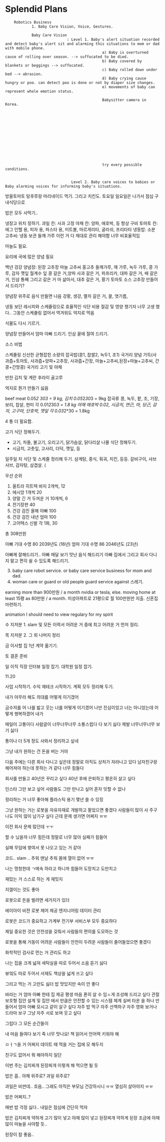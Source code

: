  # Splendid Plans


        Robotics Business 
                1. Baby Care Vision, Voice, Gestures. 

                Baby Care Vision
                                : Level 1. Baby's alert situation recorded and detect baby's alert sit and alarming this situations to mom or dad with mobile phone. 
                                                a) Baby is overturned cause of rolling over season. --> suffocated to be died. 
                                                b) Baby covered by blankets or beggings --> suffocated.
                                                c) Baby rolled down under bed --> abrasion.
                                                d) Baby crying cause hungry or poo. can detect poo is done or not by diaper size changes. 
                                                e) movements of baby can represent whole emotion status. 

                                                Babysitter camera in Korea. 


                                                










                                                try every possible conditions. 
                                                
                
                                  Level 2. Baby care voices to babies or Baby alarming voices for informing baby's situations. 











        






방울토마토 탕후루랑 마리네이드 먹기. 그리고 치킨도.
토요일 일요일은 나가서 점심 구내식당으로


밥은 모두 사먹기..


냉장고 위치 정하기.
과일 칸: 사과 고정
야채 칸: 양파, 애호박, 등
항상 구비 토마토 칸: 에그 인헬 용, 피자 용, 파스타 용, 
미트볼, 마르게리타, 굴라쉬, 프리타타
냉동밥: 소분
고추씨: 냉동 보관
들깨 가루
이런 거 다 제대로 관리 해야함 
너무 비효율적임 

마늘도 필요.

요리에 국에 많은 양념 필요

백년 겅강 양념장:
된장 고추장 마늘 고추씨 홍고추 
들깨가루, 깨 가루, 녹두 가루, 콩 가루,
감자 깻잎 월계수 잎
콩 갈은 거,양파 사과 갈은 거,
파프리카, 대파 갈은 거, 배 갈은 거,
인삼 통째 그리고 갈은 거 
마 삶아서, 대추 갈은 거, 황기
토마토 소스
고추장 만들어서 드리기?

양념장 위주로 음식 만들면 나음
강황, 생강, 멸치 갈은 거,
꿀, 엿기름, 

냉동 보단 
레시피와 스케쥴링으로 
효율적인 식단 비용 절감 및 영양 챙기자 
너무 고생 했다.. 그동안 스케쥴링 없어서 역겨워도 억지로 먹음 

식물도 다시 기르기.

양념장 만들어서 엄마 아빠 드리기.
인삼 꿀에 절여 드리기.

소스 비법

스케쥴링
신선한 균형잡힌 소량의 잡곡밥(콩1, 찹쌀2, 녹두1, 조1)
국거리 양념 가득(사과즙+토마토, 사과즙+양파+고추장, 사과즙+간장, 
마늘+고추씨,된장+마늘+고추씨, 간콩+간땅콩) 
국거리 고기 및 야채

반찬 김치 및 계란 후라이
골고루 

억지로 뭔가 만들기 싫음 


beef meat 0.05*2 *30*3 = 9 kg,
김치 0.05*2*30*3 = 9kg
잡곡류 콩, 녹두, 팥, 조, 기장, 보리, 찹살, 현미 각 0.01*2*30*3 = 1.8 kg
야채 애호박 0.02, 시금치, 연근, 마, 당근, 감자, 고구마, 단호박, 깻잎 각 0.03*2*30 = 1.8kg


4 통 더 필요함.



고기 식단 정해두기.
- 고기, 차돌, 불고기, 오리고기, 닭가슴살, 닭다리살
나물 식단 정해두기.
- 시금치, 고춧잎, 고사리, 더덕, 깻잎, 등

일주일 치 식단 및 스케쥴 정리해 두기. 
삼계탕, 중식, 훠궈, 치킨, 등등.
갈비구이, 샤브샤브, 감자탕, 삼겹살.
(



우선 순위
1. 울트라 히트텍 바지 2개씩, 12
2. 에시앙 1개씩 20
3. 양말 긴 거 두꺼운 거 10개씩, 6
4. 전기장판 40
4. 건강 검진 올해 아빠 100
5. 건강 검진 내년 엄마 100
6. 고어텍스 신발 각 1화, 30

총 308만원

아빠 기대 수명 80 2039년도 (16년)
엄마 기대 수명 86 2046년도 (23년)

아빠께 잘해드리기..
아빠 매달 보기
맛난 음식 해드리기 
아빠 집에서
그리고 회사 다니지 말고 편히 쉴 수 있도록 해드리기.

 

        
   
3. baby care robot service. or baby care service business for mom and dad.
4. woman care or guard or old people guard service against 스레기.

earning more than 900만원 / a month nvidia or tesla, else. 
moving home at least 15평 as 80만원 / a month. 
미성아파트로 21평으로 월 100만원만 지출. 신혼집 마련하기. 

animation I should need to view regulary for my spirit



수
지저분 1. slam 및 모든 이력서 어려운 거 중에 최고 어려운 거 먼저 정리.

목
지저분 2. 그 외 나머지 정리

금
이사할 집 1년 계약 옮기기.

토
결혼 준비


일
이직 직장 인터뷰 일정 잡기.
대학원 일정 잡기.



11.20



사업 시작하기.
수익 재테크 시작하기. 
계획 모두 정리해 두기.




내가 아무라 해도 
의대를 어떻게 이기갰어

금수저를 어
나를 밟고 웃는 너를 어떻게 이기겠어
나만 진심이었고 너는 아니었는데
어떻게 행복하겠어 내가

매일이 고통이다
사람글이 너무너무너무 소통스럽다
다 보기 싫다
제발 너무너무너무 보기 싫다

통이나 더 5개 정도 사와서
정리하고 싶네

그냥 내가 원하는 건
돈을 버는 거야

다음 주에는 다른 회사 다니고 싶은데
정말로 아직도 상처가 자라나고 있다
남자친구랑 헤어져야 하는데 못하는 거 같다
너무 힘들다


회사를 만들고 40년은 꾸리고 싶다
40년 후에 은퇴하고 
평온히 살고 싶다

인스타 그만 보고 싶어
사람들도 그만 만나고 싶어
혼자 잇할 수 없나


정리하는 거 너무 좋아해
플라스틱 용기 몇년 쓸 수 있징


그냥 원하는 거는
로봇을 자유자재로 개발하고 팔았으면 좋겠다
사람들이 많이 사 주구 나도 이익 많이 남기구 싶다
근데 문제 생가면 어쩌지 ㅠㅠ 

이전 회사 문제 많던데
 ㅜㅜ


할 수 닜을까
너무 힘든데
정말로 너무 많아 실패가
힘들어

실패 무덤에 쌓여서 못 나오고 있는 거 같아

코드..
slam
..
추워
맨날 추워
몸애 열이 없어 ㅠㅠ

나는 멍청한데
ㄱ메속 하라고 하니까 힘들어 
도망치고 도만치고


재밌는 거
스스로 하는 게 재밋지


지껄이는 것도 좋아


로봇으로 돈을 벌려면 
세거지가 있더

에이아이 비젼
로봇 제어 제공 엔지니어링
데이터 관리

로봇은 코드가 중요하고 가계부 
전기부 서비스부 모두 중요하다

제일 중요한 것은 안전성을 갖춰서 사람들의 편의를 도모하는 것

로봇을 통해 거동이 어려운 사람들이 
안전이 두려운 사람들이 줄어들었으면 좋겠다

화학적인 검사로 먼는 거 
관리도 하고

나는 집을 크게 넓혀 
세탁실을 따로 두어서 소음 듣기 싫다

뷰엌도 따로 두어서 
서재도 책상을 넓게 쓰고 싶다 

그리고 
먹는 거 고만도 싫더
밥 맛있지만 속이 안 좋다

바라는 거
엄마 아빠 한테 집 제공 평생 마음 푠히 살 수 임ㅅ게 조성해 드리고 싶다
관절 보호형 집안 설계 및 
집안 에서 만큼은 안전할 수 있는 시스템 체계
실버 타운 을 하나 만들어서 
엄마 아빠 모시고 같이 살구 싶다
자주 밥 먹구 자주 산책하구 
자주 영화 보거나 드라마 보구 
그냥 자주 서로 보며 웃고 싶다

그립다 그 모든 순간들이



내 마음 들여다 보기
죽 너무 맛나요! 
책 읽어서 언어력 키워야 해











ㅁㅓㄱ을 거 
어쩌지
데이트 때 먹을 거는 
집에 모 해두지 

친구도 없어서
뭐 해야하지 
일단

이번 주는 
김치찌개
된장찌개
이렇게 해 먹으면 될 듯 

밥은 흠..
야채 위주로? 
과일 위주로? 

과일은 비싼데..
흐음..
그래도 아직은 부모님 건강하시니 ㅠㅠ 
열심히 살아야지 ㅠㅠ 

밥은 
어쩌지..? 

매번 밥 걱정 싫다..
내일은 점심에 간단히 먹쟈


밥은 
김치찌개 약하게 고기 많이 넣고 야채 많이 넣고 
된장찌개 약하게 된장 조금에 야채 많이 
마늘을 사야할 듯..

된장이 참 좋음..








